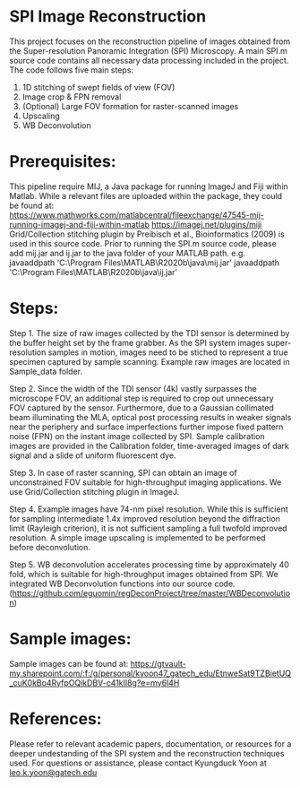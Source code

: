 # SPI Image Reconstruction
This project focuses on the reconstruction pipeline of images obtained from the Super-resolution Panoramic Integration (SPI) Microscopy. A main SPI.m source code contains all necessary data processing included in the project.
The code follows five main steps: 
1. 1D stitching of swept fields of view (FOV)
2. Image crop & FPN removal
3. (Optional) Large FOV formation for raster-scanned images
4. Upscaling
5. WB Deconvolution


# Prerequisites:
This pipeline require MIJ, a Java package for running ImageJ and Fiji within Matlab. While a relevant files are uploaded within the package, they could be found at:
https://www.mathworks.com/matlabcentral/fileexchange/47545-mij-running-imagej-and-fiji-within-matlab
https://imagej.net/plugins/miji
Grid/Collection stitching plugin by Preibisch et al., Bioinformatics (2009) is used in this source code.
Prior to running the SPI.m source code, please add mij.jar and ij.jar to the java folder of your MATLAB path. 
e.g. 
javaaddpath 'C:\Program Files\MATLAB\R2020b\java\mij.jar'
javaaddpath 'C:\Program Files\MATLAB\R2020b\java\ij.jar'

# Steps:
Step 1. The size of raw images collected by the TDI sensor is determined by the buffer height set by the frame grabber. As the SPI system images super-resolution samples in motion, images need to be stiched to represent a true specimen captured by sample scanning. Example raw images are located in Sample_data folder.

Step 2. Since the width of the TDI sensor (4k) vastly surpasses the microscope FOV, an additional step is required to crop out unnecessary FOV captured by the sensor. Furthermore, due to a Gaussian collimated beam illuminating the MLA, optical post processing results in weaker signals near the periphery and surface imperfections further impose fixed pattern noise (FPN) on the instant image collected by SPI. Sample calibration images are provided in the Calibration folder, time-averaged images of dark signal and a slide of uniform fluorescent dye.

Step 3. In case of raster scanning, SPI can obtain an image of unconstrained FOV suitable for high-throughput imaging applications. We use Grid/Collection stitching plugin in ImageJ.

Step 4. Example images have 74-nm pixel resolution. While this is sufficient for sampling intermediate 1.4x improved resolution beyond the diffraction limit (Rayleigh criterion), it is not sufficient sampling a full twofold improved resolution. A simple image upscaling is implemented to be performed before deconvolution.

Step 5. WB deconvolution accelerates processing time by approximately 40 fold, which is suitable for high-throughput images obtained from SPI. We integrated WB Deconvolution functions into our source code. (https://github.com/eguomin/regDeconProject/tree/master/WBDeconvolution)

# Sample images:
Sample images can be found at:
https://gtvault-my.sharepoint.com/:f:/g/personal/kyoon47_gatech_edu/EtnweSat9TZBietUQ_cuK0kBo4RyfpOQikDBV-c41kIl8g?e=my6l4H

# References:
Please refer to relevant academic papers, documentation, or resources for a deeper undestanding of the SPI system and the reconstruction techniques used.
For questions or assistance, please contact Kyungduck Yoon at leo.k.yoon@gatech.edu
